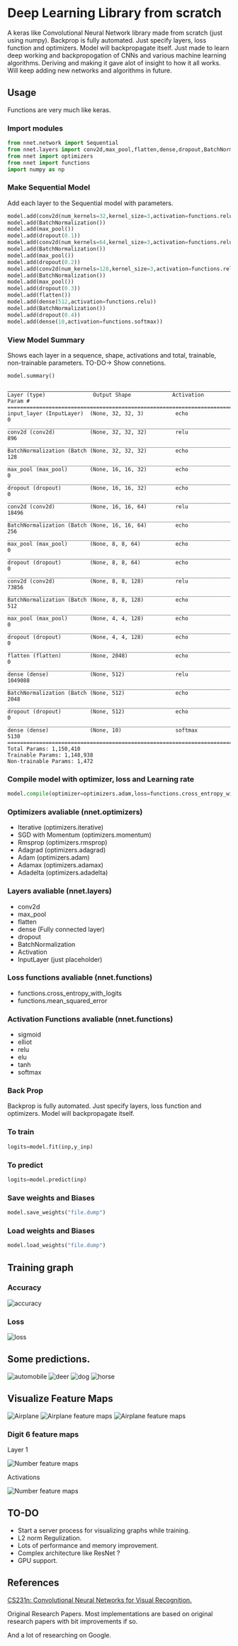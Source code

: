 # Deep Learning Library from scratch

A keras like Convolutional Neural Network library made from scratch (just using numpy). Backprop is fully automated. Just specify layers, loss function and optimizers. Model will backpropagate itself.
Just made to learn deep working and backpropogation of CNNs and various machine learning algorithms. Deriving and making it gave alot of insight to how it all works. Will keep adding new networks and algorithms in future.

## Usage

Functions are very much like keras.

### Import modules

```python
from nnet.network import Sequential
from nnet.layers import conv2d,max_pool,flatten,dense,dropout,BatchNormalization
from nnet import optimizers
from nnet import functions
import numpy as np
```

### Make Sequential Model

Add each layer to the Sequential model with parameters.

```python
model.add(conv2d(num_kernels=32,kernel_size=3,activation=functions.relu,input_shape=(32,32,3)))
model.add(BatchNormalization())
model.add(max_pool())
model.add(dropout(0.1))
model.add(conv2d(num_kernels=64,kernel_size=3,activation=functions.relu))
model.add(BatchNormalization())
model.add(max_pool())
model.add(dropout(0.2))
model.add(conv2d(num_kernels=128,kernel_size=3,activation=functions.relu))
model.add(BatchNormalization())
model.add(max_pool())
model.add(dropout(0.3))
model.add(flatten())
model.add(dense(512,activation=functions.relu))
model.add(BatchNormalization())
model.add(dropout(0.4))
model.add(dense(10,activation=functions.softmax))
```

### View Model Summary

Shows each layer in a sequence, shape, activations and total, trainable, non-trainable parameters.
TO-DO-> Show connetions.

```python
model.summary()
```
```
⎽⎽⎽⎽⎽⎽⎽⎽⎽⎽⎽⎽⎽⎽⎽⎽⎽⎽⎽⎽⎽⎽⎽⎽⎽⎽⎽⎽⎽⎽⎽⎽⎽⎽⎽⎽⎽⎽⎽⎽⎽⎽⎽⎽⎽⎽⎽⎽⎽⎽⎽⎽⎽⎽⎽⎽⎽⎽⎽⎽⎽⎽⎽⎽⎽⎽⎽⎽⎽⎽⎽⎽⎽⎽⎽⎽⎽⎽⎽⎽⎽⎽⎽⎽⎽⎽⎽⎽⎽⎽
Layer (type)               Output Shape             Activation        Param #
==========================================================================================
input_layer (InputLayer)  (None, 32, 32, 3)          echo             0
__________________________________________________________________________________________
conv2d (conv2d)           (None, 32, 32, 32)         relu             896
__________________________________________________________________________________________
BatchNormalization (Batch (None, 32, 32, 32)         echo             128
__________________________________________________________________________________________
max_pool (max_pool)       (None, 16, 16, 32)         echo             0
__________________________________________________________________________________________
dropout (dropout)         (None, 16, 16, 32)         echo             0
__________________________________________________________________________________________
conv2d (conv2d)           (None, 16, 16, 64)         relu             18496
__________________________________________________________________________________________
BatchNormalization (Batch (None, 16, 16, 64)         echo             256
__________________________________________________________________________________________
max_pool (max_pool)       (None, 8, 8, 64)           echo             0
__________________________________________________________________________________________
dropout (dropout)         (None, 8, 8, 64)           echo             0
__________________________________________________________________________________________
conv2d (conv2d)           (None, 8, 8, 128)          relu             73856
__________________________________________________________________________________________
BatchNormalization (Batch (None, 8, 8, 128)          echo             512
__________________________________________________________________________________________
max_pool (max_pool)       (None, 4, 4, 128)          echo             0
__________________________________________________________________________________________
dropout (dropout)         (None, 4, 4, 128)          echo             0
__________________________________________________________________________________________
flatten (flatten)         (None, 2048)               echo             0
__________________________________________________________________________________________
dense (dense)             (None, 512)                relu             1049088
__________________________________________________________________________________________
BatchNormalization (Batch (None, 512)                echo             2048
__________________________________________________________________________________________
dropout (dropout)         (None, 512)                echo             0
__________________________________________________________________________________________
dense (dense)             (None, 10)                 softmax          5130
==========================================================================================
Total Params: 1,150,410
Trainable Params: 1,148,938
Non-trainable Params: 1,472
```

### Compile model with optimizer, loss and Learning rate

```python
model.compile(optimizer=optimizers.adam,loss=functions.cross_entropy_with_logits,learning_rate=0.001)
```

### Optimizers avaliable	(nnet.optimizers)

* Iterative			(optimizers.iterative)
* SGD with Momentum (optimizers.momentum)
* Rmsprop			(optimizers.rmsprop)
* Adagrad			(optimizers.adagrad)
* Adam				(optimizers.adam)
* Adamax			(optimizers.adamax)
* Adadelta			(optimizers.adadelta)

### Layers avaliable		(nnet.layers)

* conv2d
* max_pool
* flatten
* dense				(Fully connected layer)
* dropout
* BatchNormalization
* Activation
* InputLayer		(just placeholder)

### Loss functions avaliable	(nnet.functions)

* functions.cross_entropy_with_logits
* functions.mean_squared_error

### Activation Functions avaliable (nnet.functions)

* sigmoid
* elliot
* relu
* elu
* tanh
* softmax

### Back Prop

Backprop is fully automated. Just specify layers, loss function and optimizers. Model will backpropagate itself.

### To train

```python
logits=model.fit(inp,y_inp)
```

### To predict

```python
logits=model.predict(inp)
```

### Save weights and Biases

```python
model.save_weights("file.dump")
```

### Load weights and Biases

```python
model.load_weights("file.dump")
```

## Training graph
### Accuracy
![accuracy](/pics/accuracy.png?raw=true)
### Loss
![loss](/pics/loss.png?raw=true)

## Some predictions.

![automobile](/pics/automobile.png?raw=true)
![deer](/pics/deer.png?raw=true)
![dog](/pics/dog.png?raw=true)
![horse](/pics/horse.png?raw=true)

## Visualize Feature Maps

![Airplane](/pics/airplane.png?raw=true)
![Airplane feature maps](/pics/airplane_feature_maps.png?raw=true)
![Airplane feature maps](/pics/airplane_feature_maps2.png?raw=true)

### Digit 6 feature maps
Layer 1

![Number feature maps](/pics/6_feature_maps2.png?raw=true)

Activations

![Number feature maps](/pics/6_feature_maps3.png?raw=true)

## TO-DO

* Start a server process for visualizing graphs while training.
* L2 norm Regulization.
* Lots of performance and memory improvement.
* Complex architecture like ResNet ?
* GPU support.

## References

[CS231n: Convolutional Neural Networks for Visual Recognition.](https://cs231n.github.io/convolutional-networks/)

Original Research Papers. Most implementations are based on original research papers with bit improvements if so.

And a lot of researching on Google.